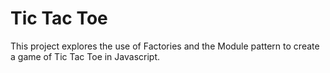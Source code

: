 # Tic Tac Toe

This project explores the use of Factories and the Module pattern to create a game of Tic Tac Toe in Javascript.